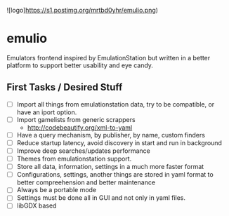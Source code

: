 ![logo]https://s1.postimg.org/mrtbd0yhr/emulio.png)

# emulio
Emulators frontend inspired by EmulationStation but written in a better platform to support better usability and eye candy.

## First Tasks / Desired Stuff
- [ ] Import all things from emulationstation data, try to be compatible, or have an iport option.
- [ ] Import gamelists from generic scrappers
  - http://codebeautify.org/xml-to-yaml
- [ ] Have a query mechanism, by publisher, by name, custom finders
- [ ] Reduce startup latency, avoid discovery in start and run in background
- [ ] Improve deep searches/updates performance
- [ ] Themes from emulationstation support.
- [ ] Store all data, information, settings in a much more faster format
- [ ] Configurations, settings, another things are stored in yaml format to better compreehension and better maintenance
- [ ] Always be a portable mode
- [ ] Settings must be done all in GUI and not only in yaml files.
- [ ] libGDX based

